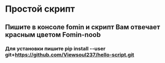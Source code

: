 # Простой скрипт
## Пишите в консоле fomin и скрипт Вам отвечает красным цветом Fomin-noob
### Для установки пишите pip install --user git+https://github.com/Viewsoul237/hello-script.git
